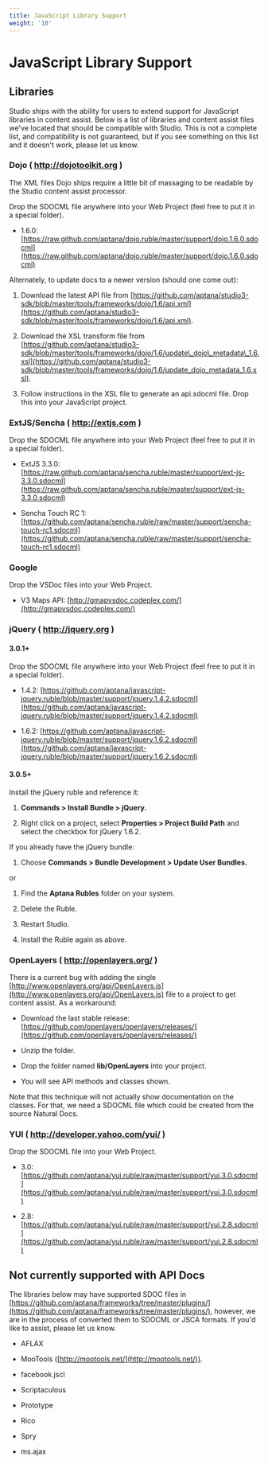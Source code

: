 ```yaml
---
title: JavaScript Library Support
weight: '10'
---
```


# JavaScript Library Support

## Libraries

Studio ships with the ability for users to extend support for JavaScript libraries in content assist. Below is a list of libraries and content assist files we've located that should be compatible with Studio. This is not a complete list, and compatibility is not guaranteed, but if you see something on this list and it doesn't work, please let us know.

### Dojo ( http://dojotoolkit.org )

The XML files Dojo ships require a little bit of massaging to be readable by the Studio content assist processor.

Drop the SDOCML file anywhere into your Web Project (feel free to put it in a special folder).

* 1.6.0: [https://raw.github.com/aptana/dojo.ruble/master/support/dojo.1.6.0.sdocml](https://raw.github.com/aptana/dojo.ruble/master/support/dojo.1.6.0.sdocml)

Alternately, to update docs to a newer version (should one come out):

1. Download the latest API file from [https://github.com/aptana/studio3-sdk/blob/master/tools/frameworks/dojo/1.6/api.xml](https://github.com/aptana/studio3-sdk/blob/master/tools/frameworks/dojo/1.6/api.xml).

2. Download the XSL transform file from [https://github.com/aptana/studio3-sdk/blob/master/tools/frameworks/dojo/1.6/update\_dojo\_metadata\_1.6.xsl](https://github.com/aptana/studio3-sdk/blob/master/tools/frameworks/dojo/1.6/update_dojo_metadata_1.6.xsl).

3. Follow instructions in the XSL file to generate an api.sdocml file. Drop this into your JavaScript project.

### ExtJS/Sencha ( http://extjs.com )

Drop the SDOCML file anywhere into your Web Project (feel free to put it in a special folder).

* ExtJS 3.3.0: [https://raw.github.com/aptana/sencha.ruble/master/support/ext-js-3.3.0.sdocml](https://raw.github.com/aptana/sencha.ruble/master/support/ext-js-3.3.0.sdocml)

* Sencha Touch RC 1: [https://github.com/aptana/sencha.ruble/raw/master/support/sencha-touch-rc1.sdocml](https://github.com/aptana/sencha.ruble/raw/master/support/sencha-touch-rc1.sdocml)

### Google

Drop the VSDoc files into your Web Project.

* V3 Maps API: [http://gmapvsdoc.codeplex.com/](http://gmapvsdoc.codeplex.com/)

### jQuery ( http://jquery.org )

#### 3.0.1+

Drop the SDOCML file anywhere into your Web Project (feel free to put it in a special folder).

* 1.4.2: [https://github.com/aptana/javascript-jquery.ruble/blob/master/support/jquery.1.4.2.sdocml](https://github.com/aptana/javascript-jquery.ruble/blob/master/support/jquery.1.4.2.sdocml)

* 1.6.2: [https://github.com/aptana/javascript-jquery.ruble/blob/master/support/jquery.1.6.2.sdocml](https://github.com/aptana/javascript-jquery.ruble/blob/master/support/jquery.1.6.2.sdocml)

#### 3.0.5+

Install the jQuery ruble and reference it:

1. **Commands > Install Bundle > jQuery.**

2. Right click on a project, select **Properties > Project Build Path** and select the checkbox for jQuery 1.6.2.

If you already have the jQuery bundle:

1. Choose **Commands > Bundle Development > Update User Bundles.**

or

1. Find the **Aptana Rubles** folder on your system.

2. Delete the Ruble.

3. Restart Studio.

4. Install the Ruble again as above.

### OpenLayers ( http://openlayers.org/ )

There is a current bug with adding the single [http://www.openlayers.org/api/OpenLayers.js](http://www.openlayers.org/api/OpenLayers.js) file to a project to get content assist. As a workaround:

* Download the last stable release: [https://github.com/openlayers/openlayers/releases/](https://github.com/openlayers/openlayers/releases/)

* Unzip the folder.

* Drop the folder named **lib/OpenLayers** into your project.

* You will see API methods and classes shown.

Note that this technique will not actually show documentation on the classes. For that, we need a SDOCML file which could be created from the source Natural Docs.

### YUI ( http://developer.yahoo.com/yui/ )

Drop the SDOCML file into your Web Project.

* 3.0: [https://github.com/aptana/yui.ruble/raw/master/support/yui.3.0.sdocml](https://github.com/aptana/yui.ruble/raw/master/support/yui.3.0.sdocml)

* 2.8: [https://github.com/aptana/yui.ruble/raw/master/support/yui.2.8.sdocml](https://github.com/aptana/yui.ruble/raw/master/support/yui.2.8.sdocml)

## Not currently supported with API Docs

The libraries below may have supported SDOC files in [https://github.com/aptana/frameworks/tree/master/plugins/](https://github.com/aptana/frameworks/tree/master/plugins/), however, we are in the process of converted them to SDOCML or JSCA formats. If you'd like to assist, please let us know.

* AFLAX

* MooTools ([http://mootools.net/](http://mootools.net/)).

* facebook.jscl

* Scriptaculous

* Prototype

* Rico

* Spry

* ms.ajax
